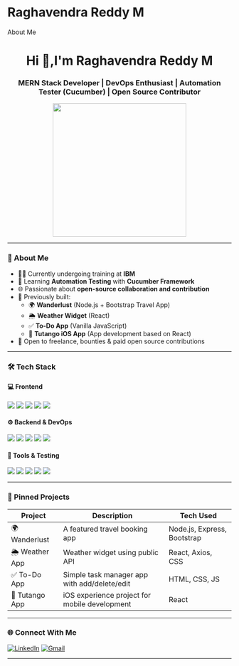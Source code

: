 # Raghavendra Reddy M
About Me

<h1 align="center">Hi 👋,I'm Raghavendra Reddy M</h1>
<h3 align="center">MERN Stack Developer | DevOps Enthusiast | Automation Tester (Cucumber) | Open Source Contributor</h3>

<p align="center">
  <img src="https://cdn.dribbble.com/users/1162077/screenshots/3848914/programmer.gif" width="300" />
</p>

---

### 💼 About Me

- 👨‍💻 Currently undergoing training at **IBM**  
- 🧪 Learning **Automation Testing** with **Cucumber Framework**
- 🌐 Passionate about **open-source collaboration and contribution**
- 🚀 Previously built:
  - 🌍 **Wanderlust** (Node.js + Bootstrap Travel App)
  - 🌦️ **Weather Widget** (React)
  - ✅ **To-Do App** (Vanilla JavaScript)
  - 📱 **Tutango iOS App** (App development based on React)
- 🤝 Open to freelance, bounties & paid open source contributions

---

### 🛠️ Tech Stack

#### 💻 Frontend
<p>
  <img src="https://img.shields.io/badge/HTML5-E34F26?style=flat-square&logo=html5&logoColor=white"/>
  <img src="https://img.shields.io/badge/CSS3-1572B6?style=flat-square&logo=css3&logoColor=white"/>
  <img src="https://img.shields.io/badge/JavaScript-F7DF1E?style=flat-square&logo=javascript&logoColor=black"/>
  <img src="https://img.shields.io/badge/React-20232A?style=flat-square&logo=react&logoColor=61DAFB"/>
  <img src="https://img.shields.io/badge/Bootstrap-563D7C?style=flat-square&logo=bootstrap&logoColor=white"/>
</p>

#### ⚙️ Backend & DevOps
<p>
  <img src="https://img.shields.io/badge/Node.js-339933?style=flat-square&logo=node.js&logoColor=white"/>
  <img src="https://img.shields.io/badge/Express.js-000000?style=flat-square&logo=express&logoColor=white"/>
  <img src="https://img.shields.io/badge/MongoDB-4EA94B?style=flat-square&logo=mongodb&logoColor=white"/>
  <img src="https://img.shields.io/badge/Docker-2496ED?style=flat-square&logo=docker&logoColor=white"/>
  <img src="https://img.shields.io/badge/Jenkins-D24939?style=flat-square&logo=jenkins&logoColor=white"/>
</p>

#### 🔧 Tools & Testing
<p>
  <img src="https://img.shields.io/badge/Git-F05032?style=flat-square&logo=git&logoColor=white"/>
  <img src="https://img.shields.io/badge/GitHub-181717?style=flat-square&logo=github&logoColor=white"/>
  <img src="https://img.shields.io/badge/Postman-FF6C37?style=flat-square&logo=postman&logoColor=white"/>
  <img src="https://img.shields.io/badge/Cucumber-23D96C?style=flat-square&logo=cucumber&logoColor=white"/>
  <img src="https://img.shields.io/badge/VS%20Code-007ACC?style=flat-square&logo=visual-studio-code&logoColor=white"/>
</p>

---

### 📌 Pinned Projects

| Project        | Description                                      | Tech Used                        |
|----------------|--------------------------------------------------|----------------------------------|
| 🌍 Wanderlust  | A featured travel booking app                    | Node.js, Express, Bootstrap      |
| 🌦️ Weather App | Weather widget using public API                  | React, Axios, CSS                |
| ✅ To-Do App   | Simple task manager app with add/delete/edit     | HTML, CSS, JS                    |
| 📱 Tutango App | iOS experience project for mobile development    | React                            |

---

### 🌐 Connect With Me

[![LinkedIn](https://img.shields.io/badge/-LinkedIn-blue?style=flat-square&logo=linkedin&logoColor=white)](https://www.linkedin.com/in/raghavendra-reddy-m-539220267/?originalSubdomain=in)
[![Gmail](https://img.shields.io/badge/-Gmail-red?style=flat-square&logo=gmail&logoColor=white)](mailto:raghavendrareddym134@gmail.com)

---



